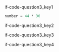 if-code-question3_key1


```python
number = 44 * 30
```

if-code-question3_key2


if-code-question3_key3


if-code-question3_key4
